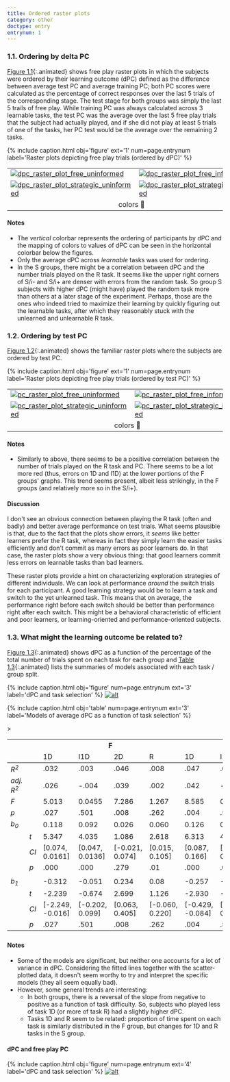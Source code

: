 ```yaml
---
title: Ordered raster plots
category: other
doctype: entry
entrynum: 1
---
```


### 1.1. Ordering by delta PC
[Figure 1.1](#f-1-1){:.animated} shows free play raster plots in which the subjects were ordered by their learning outcome (dPC) defined as the difference between average test PC and average training PC; both PC scores were calculated as the percentage of correct responses over the last 5 trials of the corresponding stage. The test stage for both groups was simply the last 5 trails of free play. While training PC was always calculated across 3 learnable tasks, the test PC was the average over the last 5 free play trials that the subject had actually played, and if she did not play at least 5 trials of one of the tasks, her PC test would be the average over the remaining 2 tasks.

{% include caption.html 
    obj='figure'
    ext='1'
    num=page.entrynum 
    label='Raster plots depicting free play trials (ordered by dPC)' %}
<div class='full-width'>
    <table class='rastergrid'>
        <tr>
            <td><a href='{{site.baseurl}}/img/dpc_raster_plots_2colors-0-0.svg'><img alt='dpc_raster_plot_free_uninformed' src='{{site.baseurl}}/img_compressed/dpc_raster_plots_2colors-0-0.svg'/></a></td>
            <td><a href='{{site.baseurl}}/img/dpc_raster_plots_2colors-0-1.svg'><img alt='dpc_raster_plot_free_informed' src='{{site.baseurl}}/img_compressed/dpc_raster_plots_2colors-0-1.svg'/></a></td>
        </tr>
        <tr>
            <td><a href='{{site.baseurl}}/img/dpc_raster_plots_2colors-1-0.svg'><img alt='dpc_raster_plot_strategic_uninformed' src='{{site.baseurl}}/img_compressed/dpc_raster_plots_2colors-1-0.svg'/></a></td>
            <td><a href='{{site.baseurl}}/img/dpc_raster_plots_2colors-1-1.svg'><img alt='dpc_raster_plot_strategic_informed' src='{{site.baseurl}}/img_compressed/dpc_raster_plots_2colors-1-1.svg'/></a></td>
        </tr>
        <tr>
            <td colspan="2" align='center'>
                <a class='switch'>colors 🎨</a>
            </td>
        </tr>
    </table>
</div>

#### Notes
- The *vertical* colorbar represents the ordering of participants by dPC and the mapping of colors to values of dPC can be seen in the horizontal colorbar below the figures.
- Only the average dPC across *learnable* tasks was used for ordering.
- In the S groups, there might be a correlation between dPC and the number trials played on the R task. It seems like the upper right corners of S/i- and S/i+ are denser with errors from the random task. So group S subjects with higher dPC (might have) played the random task more than others at a later stage of the experiment. Perhaps, those are the ones who indeed tried to maximize their learning by quickly figuring out the learnable tasks, after which they reasonably stuck with the unlearned and unlearnable R task.

### 1.2. Ordering by test PC
[Figure 1.2](#f-1-2){:.animated} shows the familiar raster plots where the subjects are ordered by test PC. 

{% include caption.html 
    obj='figure'
    ext='1'
    num=page.entrynum 
    label='Raster plots depicting free play trials (ordered by test PC)' %}
<div class='full-width'>
    <table class='rastergrid'>
        <tr>
            <td><a href='{{site.baseurl}}/img/pc_raster_plots_2colors-0-0.svg'><img alt='pc_raster_plot_free_uninformed' src='{{site.baseurl}}/img_compressed/pc_raster_plots_2colors-0-0.svg'/></a></td>
            <td><a href='{{site.baseurl}}/img/pc_raster_plots_2colors-0-1.svg'><img alt='pc_raster_plot_free_informed' src='{{site.baseurl}}/img_compressed/pc_raster_plots_2colors-0-1.svg'/></a></td>
        </tr>
        <tr>
            <td><a href='{{site.baseurl}}/img/pc_raster_plots_2colors-1-0.svg'><img alt='pc_raster_plot_strategic_uninformed' src='{{site.baseurl}}/img_compressed/pc_raster_plots_2colors-1-0.svg'/></a></td>
            <td><a href='{{site.baseurl}}/img/pc_raster_plots_2colors-1-1.svg'><img alt='pc_raster_plot_strategic_informed' src='{{site.baseurl}}/img_compressed/pc_raster_plots_2colors-1-1.svg'/></a></td>
        </tr>
        <tr>
            <td colspan="2" align='center'>
                <a class='switch'>colors 🎨</a>
            </td>
        </tr>
    </table>
</div>

#### Notes
- Similarly to above, there seems to be a positive correlation between the number of trials played on the R task and PC. There seems to be a lot more red (thus, errors on 1D and I1D) at the lower portions of the F groups' graphs. This trend seems present, albeit less strikingly, in the F groups (and relatively more so in the S/i+).

#### Discussion
I don't see an obvious connection between playing the R task (often and badly) and better average performance on test trials. What seems plausible is that, due to the fact that the plots show errors, it *seems* like better learners prefer the R task, whereas in fact they simply learn the easier tasks efficiently and don't commit as many errors as poor learners do. In that case, the raster plots show a very obvious thing: that good learners commit less errors on learnable tasks than bad learners.

These raster plots provide a hint on characterizing exploration strategies of different individuals. We can look at performance *around* the switch trials for each participant. A good learning strategy would be to learn a task and switch to the yet unlearned task. This means that on average, the performance right before each switch should be better than performance right after each switch. This might be a behavioral characteristic of efficient and poor learners, or learning-oriented and performance-oriented subjects.


### 1.3. What might the learning outcome be related to?
[Figure 1.3](#f-1-3){:.animated} shows dPC as a function of the percentage of the total number of trials spent on each task for each group and [Table 1.3](#t-1-3){:.animated} lists the summaries of models associated with each task / group split.

{% include caption.html 
    obj='figure' 
    num=page.entrynum
    ext='3'
    label='dPC and task selection' %}
[![alt]({{site.baseurl}}/img_compressed/correlates_of_dpc.svg)]({{site.baseurl}}/img/correlates_of_dpc.svg)

{% include caption.html 
    obj='table' 
    num=page.entrynum
    ext='3'
    label='Models of average dPC as a function of task selection' %}
<table class="apa">
    <thead>
        <tr>
            <th></th>
            <th></th>
            <th colspan="4">F</th>
            <th colspan="4">S</th>
        </tr>
    </thead>
    <thead>
        <tr>
            <td></td>
            <td></td>
            <td><bold>1D</bold></td>
            <td><bold>I1D</bold></td>
            <td><bold>2D</bold></td>
            <td><bold>R</bold></td>
            <td><bold>1D</bold></td>
            <td><bold>I1D</bold></td>
            <td><bold>2D</bold></td>
            <td><bold>R</bold></td>
        </tr>
    </thead>
    <tbody>
        <tr>
            <td><span style="font-style:italic">R<sup>2</sup></span></td>
            <td></td>
            <td>.032</td>
            <td>.003</td>
            <td>.046</td>
            <td>.008</td>
            <td>.047</td>
            <td>.002</td>
            <td>.001</td>
            <td>.026</td>
        </tr>
        <tr>
            <td><span style="font-style:italic">adj. R<sup>2</sup></span></td>
            <td></td>
            <td>.026</td>
            <td>-.004</td>
            <td>.039</td>
            <td>.002</td>
            <td>.042</td>
            <td>-.004</td>
            <td>-.004</td>
            <td>.021</td>
        </tr>
        <tr>
            <td><span style="font-style:italic">F</span></td>
            <td></td>
            <td>5.013</td>
            <td>0.0455</td>
            <td>7.286</td>
            <td>1.267</td>
            <td>8.585</td>
            <td>0.352</td>
            <td>0.252</td>
            <td>4.722</td>
        </tr>
        <tr>
            <td><span style="font-style:italic">p</span></td>
            <td></td>
            <td>.027</td>
            <td>.501</td>
            <td>.008</td>
            <td>.262</td>
            <td>.004</td>
            <td>.554</td>
            <td>.616</td>
            <td>.031</td>
        </tr>
        <tr>
            <td><span style="font-style:italic">b<sub>0</sub></span></td>
            <td></td>
            <td>0.118</td>
            <td>0.092</td>
            <td>0.026</td>
            <td>0.060</td>
            <td>0.126</td>
            <td>0.095</td>
            <td>0.073</td>
            <td>0.031</td>
        </tr>
        <tr>
            <td></td>
            <td><span style="font-style:italic">t</span></td>
            <td>5.347</td>
            <td>4.035</td>
            <td>1.086</td>
            <td>2.618</td>
            <td>6.313</td>
            <td>4.151</td>
            <td>2.610</td>
            <td>1.077</td>
        </tr>
        <tr>
            <td></td>
            <td><span style="font-style:italic">CI</span></td>
            <td>[0.074, 0.0161]</td>
            <td>[0.047, 0.0136]</td>
            <td>[-0.021, 0.074]</td>
            <td>[0.015, 0.105]</td>
            <td>[0.087, 0.166]</td>
            <td>[0.050, 0.141]</td>
            <td>[0.018, 0.128]</td>
            <td>[-0.026, 0.087]</td>
        </tr>
        <tr>
            <td></td>
            <td><span style="font-style:italic">p</span></td>
            <td>.000</td>
            <td>.000</td>
            <td>.279</td>
            <td>.01</td>
            <td>.000</td>
            <td>.000</td>
            <td>.010</td>
            <td>0.283</td>
        </tr>
        <tr><td></td></tr>
        <tr>
            <td><span style="font-style:italic">b<sub>1</sub></span></td>
            <td></td>
            <td>-0.312</td>
            <td>-0.051</td>
            <td>0.234</td>
            <td>0.08</td>
            <td>-0.257</td>
            <td>-0.054</td>
            <td>0.047</td>
            <td>0.0139</td>
        </tr>
        <tr>
            <td></td>
            <td><span style="font-style:italic">t</span></td>
            <td>-2.239</td>
            <td>-0.674</td>
            <td>2.699</td>
            <td>1.126</td>
            <td>-2.930</td>
            <td>-0.593</td>
            <td>0.502</td>
            <td>2.173</td>
        </tr>
        <tr>
            <td></td>
            <td><span style="font-style:italic">CI</span></td>
            <td>[-2.249, -0.016]</td>
            <td>[-0.202, 0.099]</td>
            <td>[0.063, 0.405]</td>
            <td>[-0.060, 0.220]</td>
            <td>[-0.429, -0.084]</td>
            <td>[-0.232, 0.125]</td>
            <td>[-0.139, 0.234]</td>
            <td>[0.013, 0.265]</td>
        </tr>
        <tr>
            <td></td>
            <td><span style="font-style:italic">p</span></td>
            <td>.027</td>
            <td>.501</td>
            <td>.008</td>
            <td>.262</td>
            <td>.004</td>
            <td>.554</td>
            <td>.616</td>
            <td>0.031</td>
        </tr>
    </tbody>
    <tfoot>
        <tr>>
            <td colspan='10'></td>
        </tr>
    </tfoot>
</table>

#### Notes
- Some of the models are significant, but neither one accounts for a lot of variance in dPC. Considering the fitted lines together with the scatter-plotted data, it doesn't seem worthy to try and interpret the specific models (they all seem equally bad).
- However, some general trends are interesting:
    - In both groups, there is a reversal of the slope from negative to positive as a function of task difficulty. So, subjects who played less of task 1D (or more of task R) had a slightly higher dPC.
    - Tasks 1D and R seem to be related: proportion of time spent on each task is similarly distributed in the F group, but changes for 1D and R tasks in the S group.
    
#### dPC and free play PC

{% include caption.html 
    obj='figure' 
    num=page.entrynum
    ext='4'
    label='dPC and task selection' %}
[![alt]({{site.baseurl}}/img_compressed/dpc_pc_by_task.svg)]({{site.baseurl}}/img/dpc_pc_by_task.svg)